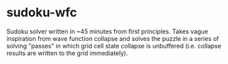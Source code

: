 # sudoku-wfc

Sudoku solver written in ~45 minutes from first principles. Takes vague inspiration from wave function collapse and solves the puzzle in a series of solving "passes" in which grid cell state collapse is unbuffered (i.e. collapse results are written to the grid immediately).
